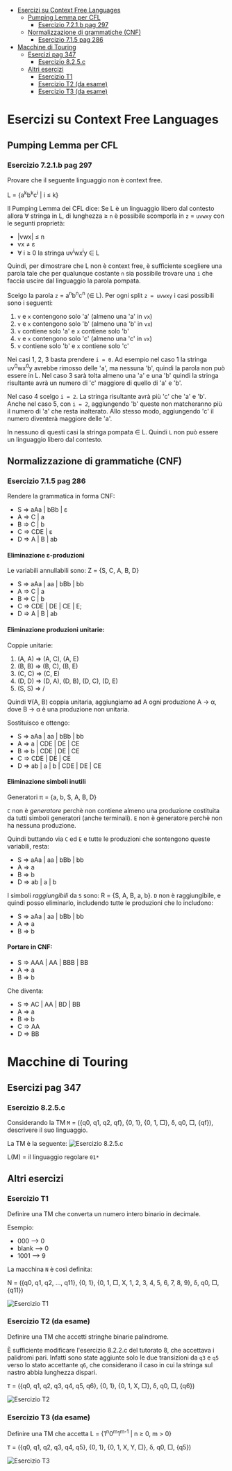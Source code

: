 <!-- TOC depthFrom:1 depthTo:3 withLinks:1 updateOnSave:1 orderedList:0 -->

- [Esercizi su Context Free Languages](#esercizi-su-context-free-languages)
	- [Pumping Lemma per CFL](#pumping-lemma-per-cfl)
		- [Esercizio 7.2.1.b pag 297](#esercizio-721b-pag-297)
	- [Normalizzazione di grammatiche (CNF)](#normalizzazione-di-grammatiche-cnf)
		- [Esercizio 7.1.5 pag 286](#esercizio-715-pag-286)
- [Macchine di Touring](#macchine-di-touring)
	- [Esercizi pag 347](#esercizi-pag-347)
		- [Esercizio 8.2.5.c](#esercizio-825c)
	- [Altri esercizi](#altri-esercizi)
		- [Esercizio T1](#esercizio-t1)
		- [Esercizio T2 (da esame)](#esercizio-t2-da-esame)
		- [Esercizio T3 (da esame)](#esercizio-t3-da-esame)

<!-- /TOC -->

# Esercizi su Context Free Languages

## Pumping Lemma per CFL

### Esercizio 7.2.1.b pag 297

Provare che il seguente linguaggio non è context free.

L = {a<sup>k</sup>b<sup>k</sup>c<sup>i</sup> | i &le; k}

Il Pumping Lemma dei CFL dice:
Se L è un linguaggio libero dal contesto allora &forall; stringa in L, di lunghezza &ge; `n` è possibile scomporla in `z` = `uvwxy` con le segunti proprietà:

- |vwx| &le; n
- vx &ne; &epsilon;
- &forall; i &ge; 0 la stringa uv<sup>i</sup>wx<sup>i</sup>y &isin; L

Quindi, per dimostrare che L non è context free, è sufficiente scegliere una parola tale che per qualunque costante `n` sia possibile trovare una `i` che faccia uscire dal linguaggio la parola pompata.

Scelgo la parola `z` = a<sup>n</sup>b<sup>n</sup>c<sup>n</sup> (&isin; L).
Per ogni split `z = uvwxy` i casi possibili sono i seguenti:

1. `v` e `x` contengono solo 'a' (almeno una 'a' in `vx`)
2. `v` e `x` contengono solo 'b' (almeno una 'b' in `vx`)
3. `v` contiene solo 'a' e `x` contiene solo 'b'
4. `v` e `x` contengono solo 'c' (almeno una 'c' in `vx`)
5. `v` contiene solo 'b' e `x` contiene solo 'c'

Nei casi 1, 2, 3 basta prendere `i = 0`. Ad esempio nel caso 1 la stringa uv<sup>0</sup>wx<sup>0</sup>y avrebbe rimosso delle 'a', ma nessuna 'b', quindi la parola non può essere in L.
Nel caso 3 sarà tolta almeno una 'a' e una 'b' quindi la stringa risultante avrà un numero di 'c' maggiore di quello di 'a' e 'b'.

Nel caso 4 scelgo `i = 2`. La stringa risultante avrà più 'c' che 'a' e 'b'.
Anche nel caso 5, con `i = 2`, aggiungendo 'b' queste non matcheranno più il numero di 'a' che resta inalterato. Allo stesso modo, aggiungendo 'c' il numero diventerà maggiore delle 'a'.

In nessuno di questi casi la stringa pompata &isin; L. Quindi `L` non può essere un linguaggio libero dal contesto.


## Normalizzazione di grammatiche (CNF)

### Esercizio 7.1.5 pag 286

Rendere la grammatica in forma CNF:

- S => aAa | bBb | &epsilon;
- A => C | a
- B => C | b
- C => CDE | &epsilon;
- D => A | B | ab


#### Eliminazione &epsilon;-produzioni
Le variabili annullabili sono: Z = {S, C, A, B, D}

- S => aAa | aa | bBb | bb
- A => C | a
- B => C | b
- C => CDE | DE | CE | E; <!--tutte le possibilità perchè C e D sono annullabili-->
- D => A | B | ab

#### Eliminazione produzioni unitarie:

Coppie unitarie:

1. (A, A) => (A, C), (A, E)
2. (B, B) => (B, C), (B, E)
3. (C, C) => (C, E)
4. (D, D) => (D, A), (D, B), (D, C), (D, E)
5. (S, S) => /

Quindi ∀(A, B) coppia unitaria, aggiungiamo ad A ogni produzione A → α, dove B → α è una produzione non unitaria.

Sostituisco e ottengo:

- S => aAa | aa | bBb | bb
- A => a | CDE | DE | CE
- B => b | CDE | DE | CE
- C => CDE | DE | CE
- D => ab | a | b | CDE | DE | CE

#### Eliminazione simboli inutili

Generatori &pi; = {a, b, S, A, B, D}

`C` non è _generatore_ perchè non contiene almeno una produzione costituita da tutti simboli generatori (anche terminali). `E` non è generatore perchè non ha nessuna produzione.

Quindi buttando via `C` ed `E` e tutte le produzioni che sontengono queste variabili, resta:

- S => aAa | aa | bBb | bb
- A => a
- B => b
- D => ab | a | b

I simboli _raggiungibili_ da `S` sono: R = {S, A, B, a, b}.
`D` non è raggiungibile, e quindi posso eliminarlo, includendo tutte le produzioni che lo includono:

- S => aAa | aa | bBb | bb
- A => a
- B => b

#### Portare in CNF:

- S => AAA | AA | BBB | BB
- A => a
- B => b

Che diventa:

- S => AC | AA | BD | BB
- A => a
- B => b
- C => AA
- D => BB

# Macchine di Touring

## Esercizi pag 347

### Esercizio 8.2.5.c
Considerando la TM `M` = ({q0, q1, q2, qf}, {0, 1}, {0, 1, □}, &delta;, q0, □, {qf}), descrivere il suo linguaggio.

La TM è la seguente:
![Esercizio 8.2.5.c](img/TM2/Es8.2.5.c.png)

L(M) = il linguaggio regolare `01*`

## Altri esercizi

### Esercizio T1
Definire una TM che converta un numero intero binario in decimale.

Esempio:
- 000 --> 0
- blank --> 0
- 1001 --> 9

La macchina `N` è così definita:

N = ({q0, q1, q2, ..., q11}, {0, 1}, {0, 1, □, X, 1, 2, 3, 4, 5, 6, 7, 8, 9}, &delta;, q0, &#9633;, {q11})

![Esercizio T1](img/TM2/BinDec.png "TM conversione binario decimale")

### Esercizio T2 (da esame)

Definire una TM che accetti stringhe binarie palindrome.

È sufficiente modificare l'esercizio 8.2.2.c del tutorato 8, che accettava i palidromi pari. Infatti sono state aggiunte solo le due transizioni da `q3` e `q5` verso lo stato accettante `q6`, che considerano il caso in cui la stringa sul nastro abbia lunghezza dispari.

`T` = ({q0, q1, q2, q3, q4, q5, q6}, {0, 1}, {0, 1, X, □}, &delta;, q0, □, {q6})

![Esercizio T2](img/TM2/Palindromi.png "TM che accetta palidromi")

### Esercizio T3 (da esame)
Definire una TM che accetta L = {1<sup>n</sup>0<sup>m</sup>1<sup>m-1</sup> | n &ge; 0, m > 0}

`T` = ({q0, q1, q2, q3, q4, q5}, {0, 1}, {0, 1, X, Y, &#9633;}, &delta;, q0, &#9633;, {q5})

![Esercizio T3](img/TM2/EsT3.png "TM esercizio T3")
